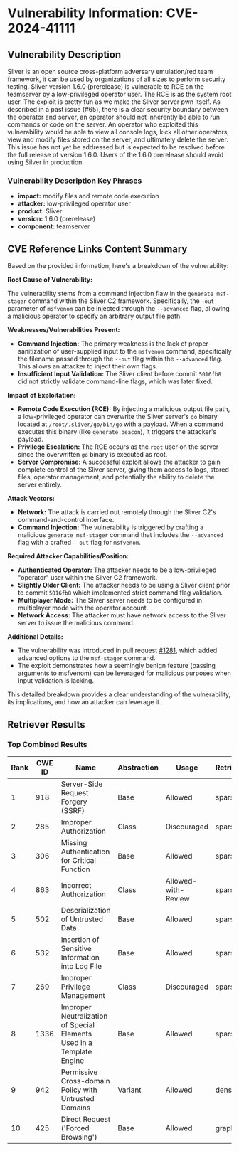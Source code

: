 # Vulnerability Information: CVE-2024-41111

## Vulnerability Description
Sliver is an open source cross-platform adversary emulation/red team framework, it can be used by organizations of all sizes to perform security testing. Sliver version 1.6.0 (prerelease) is vulnerable to RCE on the teamserver by a low-privileged operator user. The RCE is as the system root user. The exploit is pretty fun as we make the Sliver server pwn itself. As described in a past issue (#65), there is a clear security boundary between the operator and server, an operator should not inherently be able to run commands or code on the server. An operator who exploited this vulnerability would be able to view all console logs, kick all other operators, view and modify files stored on the server, and ultimately delete the server. This issue has not yet be addressed but is expected to be resolved before the full release of version 1.6.0. Users of the 1.6.0 prerelease should avoid using Silver in production.

### Vulnerability Description Key Phrases
- **impact:** modify files and remote code execution
- **attacker:** low-privileged operator user
- **product:** Sliver
- **version:** 1.6.0 (prerelease)
- **component:** teamserver

## CVE Reference Links Content Summary
Based on the provided information, here's a breakdown of the vulnerability:

**Root Cause of Vulnerability:**

The vulnerability stems from a command injection flaw in the `generate msf-stager` command within the Sliver C2 framework. Specifically, the `-out` parameter of `msfvenom` can be injected through the `--advanced` flag, allowing a malicious operator to specify an arbitrary output file path.

**Weaknesses/Vulnerabilities Present:**

*   **Command Injection:** The primary weakness is the lack of proper sanitization of user-supplied input to the `msfvenom` command, specifically the filename passed through the `--out` flag within the `--advanced` flag. This allows an attacker to inject their own flags.
*   **Insufficient Input Validation:** The Sliver client before commit `5016fb8` did not strictly validate command-line flags, which was later fixed.

**Impact of Exploitation:**

*   **Remote Code Execution (RCE):** By injecting a malicious output file path, a low-privileged operator can overwrite the Sliver server's `go` binary located at `/root/.sliver/go/bin/go` with a payload. When a command executes this binary (like `generate beacon`), it triggers the attacker's payload.
*   **Privilege Escalation:** The RCE occurs as the `root` user on the server since the overwritten `go` binary is executed as root.
*   **Server Compromise:** A successful exploit allows the attacker to gain complete control of the Sliver server, giving them access to logs, stored files, operator management, and potentially the ability to delete the server entirely.

**Attack Vectors:**

*   **Network:** The attack is carried out remotely through the Sliver C2's command-and-control interface.
*   **Command Injection:** The vulnerability is triggered by crafting a malicious `generate msf-stager` command that includes the `--advanced` flag with a crafted `--out` flag for `msfvenom`.

**Required Attacker Capabilities/Position:**

*   **Authenticated Operator:** The attacker needs to be a low-privileged "operator" user within the Sliver C2 framework.
*   **Slightly Older Client:** The attacker needs to be using a Sliver client prior to commit `5016fb8` which implemented strict command flag validation.
*   **Multiplayer Mode:** The Sliver server needs to be configured in multiplayer mode with the operator account.
*  **Network Access:** The attacker must have network access to the Sliver server to issue the malicious command.

**Additional Details:**

*   The vulnerability was introduced in pull request [#1281](https://github.com/BishopFox/sliver/pull/1281), which added advanced options to the `msf-stager` command.
*   The exploit demonstrates how a seemingly benign feature (passing arguments to msfvenom) can be leveraged for malicious purposes when input validation is lacking.

This detailed breakdown provides a clear understanding of the vulnerability, its implications, and how an attacker can leverage it.

## Retriever Results

### Top Combined Results

| Rank | CWE ID | Name | Abstraction | Usage  | Retrievers | Individual Scores |
|------|--------|------|-------------|-------|------------|-------------------|
| 1 | 918 | Server-Side Request Forgery (SSRF) | Base | Allowed | sparse | 0.281 |
| 2 | 285 | Improper Authorization | Class | Discouraged | sparse | 0.280 |
| 3 | 306 | Missing Authentication for Critical Function | Base | Allowed | sparse | 0.280 |
| 4 | 863 | Incorrect Authorization | Class | Allowed-with-Review | sparse | 0.279 |
| 5 | 502 | Deserialization of Untrusted Data | Base | Allowed | sparse | 0.272 |
| 6 | 532 | Insertion of Sensitive Information into Log File | Base | Allowed | sparse | 0.271 |
| 7 | 269 | Improper Privilege Management | Class | Discouraged | sparse | 0.270 |
| 8 | 1336 | Improper Neutralization of Special Elements Used in a Template Engine | Base | Allowed | sparse | 0.269 |
| 9 | 942 | Permissive Cross-domain Policy with Untrusted Domains | Variant | Allowed | dense | 0.480 |
| 10 | 425 | Direct Request ('Forced Browsing') | Base | Allowed | graph | 0.002 |

